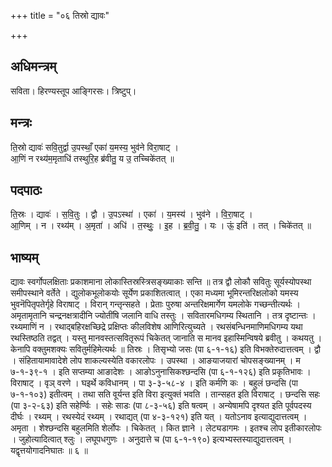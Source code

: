 +++
title = "०६ तिस्रो द्यावः"

+++
## अधिमन्त्रम्
सविता। हिरण्यस्तूप आङ्गिरसः। त्रिष्टुप्।

## मन्त्रः
ति॒स्रो द्यावः॑ सवि॒तुर्द्वा उ॒पस्थाँ॒ एका॑ य॒मस्य॒ भुव॑ने विरा॒षाट् ।  
आ॒णिं न रथ्य॑म॒मृताधि॑ तस्थुरि॒ह ब्र॑वीतु॒ य उ॒ तच्चिके॑तत् ॥

## पदपाठः
ति॒स्रः । द्यावः॑ । स॒वि॒तुः । द्वौ । उ॒पऽस्था॑ । एका॑ । य॒मस्य॑ । भुव॑ने । वि॒रा॒षाट् ।  
आ॒णिम् । न । रथ्य॑म् । अ॒मृता॑ । अधि॑ । त॒स्थुः॒ । इ॒ह । ब्र॒वी॒तु॒ । यः । ऊं॒ इति॑ । तत् । चिके॑तत् ॥

## भाष्यम्
द्यावः स्वर्गोपलक्षिताः प्रकाशमाना लोकास्तिस्रस्त्रिसङ्ख्याकाः सन्ति ॥ तत्र द्वौ लोकौ सवितुः सूर्यस्योपस्था समीपस्थाने वर्तेते । द्युलोकभूलोकयोः सूर्येण प्रकाशितत्वात् । एका मध्यमा भूमिरन्तरिक्षलोको यमस्य भुवनॆपितृपतेर्गृहे विराषाट् । विरान् गन्तृन्सहते । प्रेताः पुरुषा अन्तरिक्षमार्गेण यमलोके गच्छन्तीत्यर्थः । अमृतामृतानि चन्द्रनक्षत्रादीनि ज्योतींषि जलानि वाधि तस्तुः । सवितारमधिगम्य स्थितानि । तत्र दृष्टान्तः । रथ्यमाणिं न । रथाद्बहिरक्षच्छिद्रे प्रक्षिप्तः कीलविशेष आणिरित्युच्यते । रथसंबन्धिनमाणिमधिगम्य यथा रथस्तिष्ठति तद्वत् । यस्तु मानवस्तत्सवितृरूपं चिकेतत् जानाति स मानव इहास्मिन्विषये ब्रवीतु । कथयतु । केनापि वक्तुमशक्यः सवितुर्महिमेत्यर्थः ॥ तिस्रः । तिसृभ्यो जसः (पा ६-१-१६) इति विभक्तेरुदात्तत्वम् । द्वौ । संहितायामावादेशे लोप शाकल्यस्येति वकारलोपः । उपस्था । आङयाजयारां चोपसङ्ख्यानम् । म ७-१-३९-१ । इति सप्तम्या आङादेशः । आङोऽनुनासिकश्छन्दसि (पा ६-१-१२६) इति प्रकृतिभावः । विराषाट् । वृञ् वरणे । घइर्थे कविधानम् । पा ३-३-५८-४ । इति कर्मणि कः । बहुलं छन्दसि (पा ७-१-१०३) इतीत्वम् । तथा सति वूर्यन्त इति विरा इत्युक्तं भवति । तान्सहत इति विराषाट् । छन्दसि सहः (पा ३-२-६३) इति सहेर्ण्विः । सहेः साडः (पा ८-३-५६) इति षत्वम् । अन्येषामपि दृश्यत इति पूर्वपदस्य दीर्घः । रथ्यम् । रथस्येदं रथ्यम् । रथाद्यत् (पा ४-३-१२१) इति यत् । यतोऽनाव इत्याद्युदात्तत्वम् । अमृता । शेश्छन्दसि बहुलमिति शेर्लोपः । चिकेतत् । कित ज्ञाने । लेट्यडागमः । इतश्च लोप इतीकारलोपः । जुहोत्यादित्वात् श्लुः । लघूपधगुणः । अनुदात्ते च (पा ६-१-१९०) इत्यभ्यस्तस्याद्युदात्तत्वम् । यद्वृत्तयोगादनिघातः ॥ ६ ॥